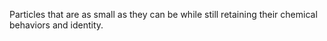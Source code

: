 Particles that are as small as they can be while still retaining their chemical behaviors and identity. 